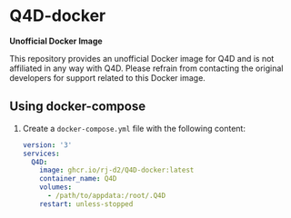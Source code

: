 # Q4D-docker

**Unofficial Docker Image**

This repository provides an unofficial Docker image for Q4D and is not affiliated in any way with Q4D.
Please refrain from contacting the original developers for support related to this Docker image.

## Using docker-compose

1. Create a `docker-compose.yml` file with the following content:

    ```yaml
    version: '3'
    services:
      Q4D:
        image: ghcr.io/rj-d2/Q4D-docker:latest
        container_name: Q4D
        volumes:
          - /path/to/appdata:/root/.Q4D
        restart: unless-stopped
    ```
